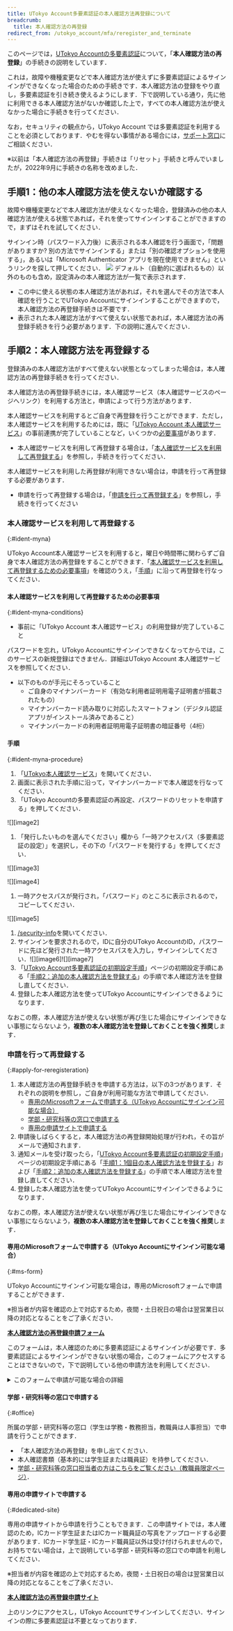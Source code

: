 ```yaml
---
title: UTokyo Account多要素認証の本人確認方法再登録について
breadcrumb:
  title: 本人確認方法の再登録
redirect_from: /utokyo_account/mfa/reregister_and_terminate
---
```


このページでは，[UTokyo Accountの多要素認証](../)について，「**本人確認方法の再登録**」の手続きの説明をしています．

これは，故障や機種変更などで本人確認方法が使えずに多要素認証によるサインインができなくなった場合のための手続きです．本人確認方法の登録をやり直し，多要素認証を引き続き使えるようにします．下で説明している通り，先に他に利用できる本人確認方法がないか確認した上で，すべての本人確認方法が使えなかった場合に手続きを行ってください．

なお，セキュリティの観点から，UTokyo Account では多要素認証を利用することを必須としております．やむを得ない事情がある場合には，[サポート窓口](/support/email-form/)にご相談ください．

※以前は「本人確認方法の再登録」手続きは「リセット」手続きと呼んでいましたが，2022年9月に手続きの名称を改めました．

## 手順1：他の本人確認方法を使えないか確認する

故障や機種変更などで本人確認方法が使えなくなった場合，登録済みの他の本人確認方法が使える状態であれば，それを使ってサインインすることができますので，まずはそれを試してください．

サインイン時（パスワード入力後）に表示される本人確認を行う画面で，「問題がありますか? 別の方法でサインインする」または「別の確認オプションを使用する」，あるいは「Microsoft Authenticator アプリを現在使用できません」というリンクを探して押してください．
<img src="initial/signin_with_another_method.png">
デフォルト（自動的に選ばれるもの）以外のものも含め，設定済みの本人確認方法が一覧で表示されます．

- この中に使える状態の本人確認方法があれば，それを選んでその方法で本人確認を行うことでUTokyo Accountにサインインすることができますので，本人確認方法の再登録手続きは不要です．
- 表示された本人確認方法がすべて使えない状態であれば，本人確認方法の再登録手続きを行う必要があります．下の説明に進んでください．

## 手順2：本人確認方法を再登録する

登録済みの本人確認方法がすべて使えない状態となってしまった場合は，本人確認方法の再登録手続きを行ってください．

本人確認方法の再登録手続きには，本人確認サービス（本人確認サービスのページへリンク）を利用する方法と，申請によって行う方法があります．

本人確認サービスを利用するとご自身で再登録を行うことができます．ただし，本人確認サービスを利用するためには，既に「[UTokyo Account 本人確認サービス](../ident-myna/)」の事前連携が完了していることなど，いくつかの[必要事項](#ident-myna-conditions)があります．

- 本人確認サービスを利用して再登録する場合は，「[本人確認サービスを利用して再登録する](#ident-myna)」を参照し，手続きを行ってください．

本人確認サービスを利用した再登録が利用できない場合は，申請を行って再登録する必要があります．

- 申請を行って再登録する場合は，「[申請を行って再登録する](#apply-for-reregisteration)」を参照し，手続きを行ってください

### 本人確認サービスを利用して再登録する
{:#ident-myna}

UTokyo Account本人確認サービスを利用すると，曜日や時間帯に関わらずご自身で本人確認方法の再登録をすることができます．「[本人確認サービスを利用して再登録するための必要事項](#ident-myna-conditions)」を確認のうえ，「[手順](#ident-myna-procedure)」に沿って再登録を行なってください．

#### 本人確認サービスを利用して再登録するための必要事項
{:#ident-myna-conditions}

- 事前に「UTokyo Account 本人確認サービス」の利用登録が完了していること

パスワードを忘れ，UTokyo Accountにサインインできなくなってからでは，このサービスの新規登録はできません．詳細はUTokyo Account 本人確認サービスを参照してください．

- 以下のものが手元にそろっていること
  - ご自身のマイナンバーカード（有効な利用者証明用電子証明書が搭載されたもの）
  - マイナンバーカード読み取りに対応したスマートフォン（デジタル認証アプリがインストール済みであること）
  - マイナンバーカードの利用者証明用電子証明書の暗証番号（4桁）

#### 手順
{:#ident-myna-procedure}

1. 「[UTokyo本人確認サービス](https://identification.adm.u-tokyo.ac.jp/verify/)」を開いてください．
1. 画面に表示された手順に沿って，マイナンバーカードで本人確認を行なってください．
1. 「UTokyo Accountの多要素認証の再設定、パスワードのリセットを申請する」を押してください．

![][image2]

1. 「発行したいものを選んでください」欄から「一時アクセスパス（多要素認証の設定）」を選択し，その下の「パスワードを発行する」を押してください．

![][image3]

![][image4]

1. 一時アクセスパスが発行され，「パスワード」のところに表示されるので，コピーしてください．

![][image5]

1. [/security-info](https://mysignins.microsoft.com/security-info)を開いてください．
1. サインインを要求されるので，IDに自分のUTokyo AccountのID，パスワードに先ほど発行された一時アクセスパスを入力し，サインインしてください．![][image6]![][image7]
1. 「[UTokyo Account多要素認証の初期設定手順](/utokyo_account/mfa/initial/)」ページの初期設定手順にある「[手順2：追加の本人確認方法を登録する](/utokyo_account/mfa/initial/#alternative)」の手順で本人確認方法を登録し直してください．
1. 登録した本人確認方法を使ってUTokyo Accountにサインインできるようになります．

なおこの際，本人確認方法が使えない状態が再び生じた場合にサインインできない事態にならないよう，**複数の本人確認方法を登録しておくことを強く推奨**します．

### 申請を行って再登録する
{:#apply-for-reregisteration}

1. 本人確認方法の再登録手続きを申請する方法は，以下の3つがあります．それぞれの説明を参照し，ご自身が利用可能な方法で申請してください．
    - [専用のMicrosoftフォームで申請する（UTokyo Accountにサインイン可能な場合）](#ms-form)
    - [学部・研究科等の窓口で申請する](#office)
    - [専用の申請サイトで申請する](#dedicated-site)
1. 申請後しばらくすると，本人確認方法の再登録開始処理が行われ，その旨がメールで通知されます．
1. 通知メールを受け取ったら，「[UTokyo Account多要素認証の初期設定手順](../initial/)」ページの初期設定手順にある「[手順1：1個目の本人確認方法を登録する](../initial/#first)」および「[手順2：追加の本人確認方法を登録する](../initial/#alternative)」の手順で本人確認方法を登録し直してください．
1. 登録した本人確認方法を使ってUTokyo Accountにサインインできるようになります．

なおこの際，本人確認方法が使えない状態が再び生じた場合にサインインできない事態にならないよう，**複数の本人確認方法を登録しておくことを強く推奨**します．

#### 専用のMicrosoftフォームで申請する（UTokyo Accountにサインイン可能な場合）
{:#ms-form}

UTokyo Accountにサインイン可能な場合は，専用のMicrosoftフォームで申請することができます．

※担当者が内容を確認の上で対応するため，夜間・土日祝日の場合は翌営業日以降の対応となることをご了承ください．

<b class="box center">
<a href="https://forms.office.com/r/NS4sh40RjR">本人確認方法の再登録申請フォーム</a>
</b>

このフォームは，本人確認のために多要素認証によるサインインが必要です．多要素認証によるサインインができない状態の場合，このフォームにアクセスすることはできないので，下で説明している他の申請方法を利用してください．

<details>
    <summary>このフォームで申請が可能な場合の詳細</summary>
    次のような場合にこのフォームを利用した申請が可能であると想定しています．
    <ul>
        <li>
            多要素認証の初期設定を行っている途中でトラブルが生じ，本人確認方法の再登録が必要になった場合
            <ul>
                <li>初期設定の手順4（利用申請）を行うまではサインインの際に多要素認証を求められることがないため，初期設定の途中であればMicrosoftフォームにサインインしてアクセスすることが可能な場合があります．</li>
            </ul>
        </li>
    </ul>
</details>

#### 学部・研究科等の窓口で申請する
{:#office}

所属の学部・研究科等の窓口（学生は学務・教務担当，教職員は人事担当）で申請を行うことができます．

- 「本人確認方法の再登録」を申し出てください．
- 本人確認書類（基本的には学生証または職員証）を持参してください．
- [学部・研究科等の窓口担当者の方はこちらをご覧ください（教職員限定ページ）](https://univtokyo.sharepoint.com/sites/utokyoportal/wiki/d/MFA_Reset_Request.aspx)．

#### 専用の申請サイトで申請する
{:#dedicated-site}

専用の申請サイトから申請を行うこともできます．この申請サイトでは，本人確認のため，ICカード学生証またはICカード職員証の写真をアップロードする必要があります．ICカード学生証・ICカード職員証以外は受け付けられませんので，お持ちでない場合は，上で説明している学部・研究科等の窓口での申請を利用してください．

※担当者が内容を確認の上で対応するため，夜間・土日祝日の場合は翌営業日以降の対応となることをご了承ください．

<b class="box center">
<a href="https://identification.adm.u-tokyo.ac.jp/ident/">本人確認方法の再登録申請サイト</a>
</b>

上のリンクにアクセスし，UTokyo Accountでサインインしてください．サインインの際に多要素認証は不要となっております．
